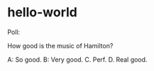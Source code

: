 # hello-world

Poll:

How good is the music of Hamilton?

A: So good.
B: Very good.
C. Perf.
D. Real good.
